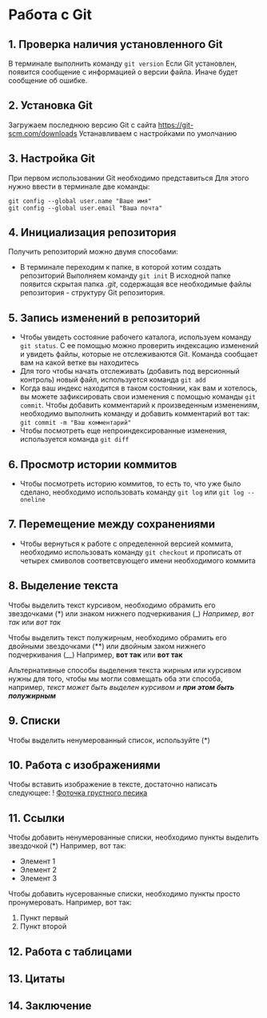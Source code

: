 # Работа с Git
## 1.  Проверка наличия установленного Git
В терминале выполнить команду `git version`
Если Git установлен, появится сообщение с информацией о версии файла. Иначе будет сообщение об ошибке.

## 2. Установка Git
Загружаем последнюю версию Git с сайта https://git-scm.com/downloads
Устанавливаем с настройками по умолчанию

## 3. Настройка Git
При первом использовании Git необходимо представиться
Для этого нужно ввести в терминале две команды:
```
git config --global user.name "Ваше имя"
git config --global user.email "Ваша почта"
```
## 4. Инициализация репозитория
Получить репозиторий можно двумя способами:
* В терминале переходим к папке, в которой хотим создать репозиторий
Выполняем команду `git init`
В исходной папке появится скрытая папка *.git*, содержащая все необходимые файлы репозитория - структуру Git репозитория.

## 5. Запись изменений в репозиторий
* Чтобы увидеть состояние рабочего каталога, используем команду `git status`. С ее помощью можно проверить индексацию изменений и увидеть файлы, которые не отслеживаются Git.  Команда сообщает вам на какой ветке вы находитесь
* Для того чтобы начать отслеживать (добавить под версионный контроль) новый файл, используется команда `git add`
* Когда ваш индекс находится в таком состоянии, как вам и хотелось, вы можете зафиксировать свои изменения с помощью команды `git commit`. Чтобы добавить комментарий к произведенным изменениям, необходимо выполнить команду и добавить комментарий вот так: `git commit -m "Ваш комментарий"`
* Чтобы посмотреть еще непроиндексированные изменения, используется команда `git diff`

## 6. Просмотр истории коммитов
* Чтобы посмотреть историю коммитов, то есть то, что уже было сделано, необходимо использовать команду `git log` или `git log --oneline`

## 7. Перемещение между сохранениями
* Чтобы вернуться к работе с определенной версией коммита, необходимо использовать команду `git checkout` и прописать от четырех смиволов соответсвующего имени необходимого коммита

## 8. Выделение текста

Чтобы выделить текст курсивом, необходимо обрамить его звездочками (*) или знаком нижнего подчеркивания (_) *Например, вот так* или _вот так_

Чтобы выделить текст полужирным, необходимо обрамить его двойными звездочками (**) или двойным заком нижнего подчеркивания (__) Например, **вот так** или __вот так__

Альтернативные способы выделения текста жирным или курсивом нужны для того, чтобы мы могли совмещать оба эти способа, например, _текст может быть выделен курсивом и **при этом быть полужирным**_

## 9. Списки
Чтобы выделить ненумерованный список, используйте (*)
## 10. Работа с изображениями

Чтобы вставить изображение в тексте, достаточно написать следующее: ! [Фоточка грустного песика](sadDog.jpg)

## 11. Ссылки

Чтобы добавить ненумерованные списки, необходимо пункты выделить звездочкой (*) Например, вот так:
* Элемент 1
* Элемент 2
* Элемент 3

Чтобы добавить нусерованные списки, необходимо пункты просто пронумеровать. Например, вот так:
1. Пункт первый
2. Пункт второй


## 12. Работа с таблицами

## 13. Цитаты

## 14. Заключение
